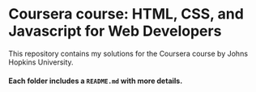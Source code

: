 # Coursera course: HTML, CSS, and Javascript for Web Developers
This repository contains my solutions for the Coursera course by Johns Hopkins University.
#### Each folder includes a `README.md` with more details.